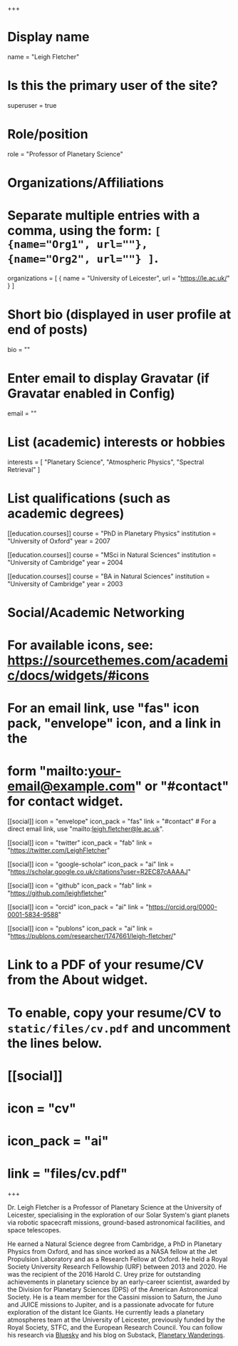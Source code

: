 +++
# Display name
name = "Leigh Fletcher"

# Is this the primary user of the site?
superuser = true

# Role/position
role = "Professor of Planetary Science"

# Organizations/Affiliations
#   Separate multiple entries with a comma, using the form: `[ {name="Org1", url=""}, {name="Org2", url=""} ]`.
organizations = [ { name = "University of Leicester", url = "https://le.ac.uk/" } ]

# Short bio (displayed in user profile at end of posts)
bio = ""

# Enter email to display Gravatar (if Gravatar enabled in Config)
email = ""

# List (academic) interests or hobbies
interests = [
  "Planetary Science",
  "Atmospheric Physics",
  "Spectral Retrieval"
]

# List qualifications (such as academic degrees)
[[education.courses]]
  course = "PhD in Planetary Physics"
  institution = "University of Oxford"
  year = 2007

[[education.courses]]
  course = "MSci in Natural Sciences"
  institution = "University of Cambridge"
  year = 2004

[[education.courses]]
  course = "BA in Natural Sciences"
  institution = "University of Cambridge"
  year = 2003

# Social/Academic Networking
# For available icons, see: https://sourcethemes.com/academic/docs/widgets/#icons
#   For an email link, use "fas" icon pack, "envelope" icon, and a link in the
#   form "mailto:your-email@example.com" or "#contact" for contact widget.

[[social]]
  icon = "envelope"
  icon_pack = "fas"
  link = "#contact"  # For a direct email link, use "mailto:leigh.fletcher@le.ac.uk".

[[social]]
  icon = "twitter"
  icon_pack = "fab"
  link = "https://twitter.com/LeighFletcher"

[[social]]
  icon = "google-scholar"
  icon_pack = "ai"
  link = "https://scholar.google.co.uk/citations?user=R2EC87cAAAAJ"

[[social]]
  icon = "github"
  icon_pack = "fab"
  link = "https://github.com/leighfletcher"

[[social]]
    icon = "orcid"
    icon_pack = "ai"
    link = "https://orcid.org/0000-0001-5834-9588"  

[[social]]
        icon = "publons"
        icon_pack = "ai"
        link = "https://publons.com/researcher/1747661/leigh-fletcher/"


# Link to a PDF of your resume/CV from the About widget.
# To enable, copy your resume/CV to `static/files/cv.pdf` and uncomment the lines below.
# [[social]]
#   icon = "cv"
#   icon_pack = "ai"
#   link = "files/cv.pdf"

+++

Dr. Leigh Fletcher is a Professor of Planetary Science at the University of Leicester, specialising in the exploration of our Solar System's giant planets via robotic spacecraft missions, ground-based astronomical facilities, and space telescopes.  

He earned a Natural Science degree from Cambridge, a PhD in Planetary Physics from Oxford, and has since worked as a NASA fellow at the Jet Propulsion Laboratory and as a Research Fellow at Oxford. He held a Royal Society University Research Fellowship (URF) between 2013 and 2020.  He was the recipient of the 2016 Harold C. Urey prize for outstanding achievements in planetary science by an early-career scientist, awarded by the Division for Planetary Sciences (DPS) of the American Astronomical Society.  He is a team member for the Cassini mission to Saturn, the Juno and JUICE missions to Jupiter, and is a passionate advocate for future exploration of the distant Ice Giants.  He currently leads a planetary atmospheres team at the University of Leicester, previously funded by the Royal Society, STFC, and the European Research Council.  You can follow his research via [Bluesky](https://bsky.app/profile/leighfletcher.bsky.social) and his blog on Substack, [Planetary Wanderings](https://leighfletcher.substack.com/).  
